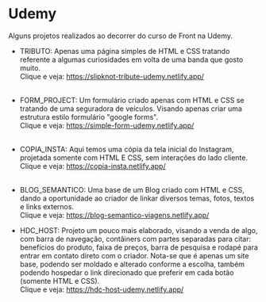 # Udemy
Alguns projetos realizados ao decorrer do curso de Front na Udemy.

- TRIBUTO:
Apenas uma página simples de HTML e CSS tratando referente a algumas curiosidades em volta de uma banda que gosto muito.<br>
Clique e veja: https://slipknot-tribute-udemy.netlify.app/
<br><br>

- FORM_PROJECT:
Um formulário criado apenas com HTML e CSS se tratando de uma seguradora de veículos. Visando apenas criar uma estrutura estilo formulário "google forms".<br>
Clique e veja: https://simple-form-udemy.netlify.app/
<br><br>

- COPIA_INSTA:
Aqui temos uma cópia da tela inicial do Instagram, projetada somente com HTML E CSS, sem interações do lado cliente.<br>
Clique e veja: https://copia-insta.netlify.app/
<br><br>

- BLOG_SEMANTICO:
Uma base de um Blog criado com HTML e CSS, dando a oportunidade ao criador de linkar diversos temas, fotos, textos e links externos.<br>
Clique e veja: https://blog-semantico-viagens.netlify.app/

- HDC_HOST:
Projeto um pouco mais elaborado, visando a venda de algo, com barra de navegação, contâiners com partes separadas para citar: benefícios do produto, faixa de preços, barra de pesquisa e rodapé para entrar em contato direto com o criador. Nota-se que é apenas um site base, podendo ser moldado e alterado conforme a escolha, também podendo hospedar o link direcionado que preferir em cada botão (somente HTML e CSS).<br>
Clique e veja: https://hdc-host-udemy.netlify.app/

